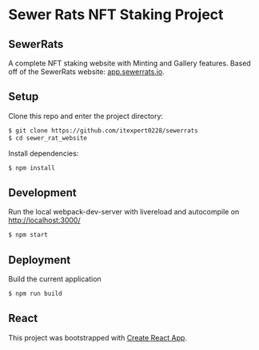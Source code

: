 # Sewer Rats NFT Staking Project
## SewerRats

A complete NFT staking website with Minting and Gallery features. Based off of the SewerRats website: [app.sewerrats.io](https://app.sewerrats.io/).

## Setup
Clone this repo and enter the project directory:

```sh
$ git clone https://github.com/itexpert0228/sewerrats
$ cd sewer_rat_website
```
Install dependencies:
```sh
$ npm install
```

## Development
Run the local webpack-dev-server with livereload and autocompile on [http://localhost:3000/](http://localhost:3000/)
```sh
$ npm start
```
## Deployment
Build the current application
```sh
$ npm run build
```

## React
This project was bootstrapped with [Create React App](https://github.com/facebook/create-react-app).
